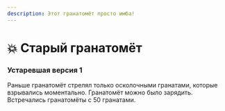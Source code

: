 ```yaml
---
description: Этот гранатомёт просто имба!
---
```


# 💥 Старый гранатомёт

### Устаревшая версия 1 <a href="#ustarevshaya-versiya-1" id="ustarevshaya-versiya-1"></a>

Раньше гранатомёт стрелял только осколочными гранатами, которые взрывались моментально. Гранатомёт можно было зарядить. Встречались гранатомёты с 50 гранатами.

